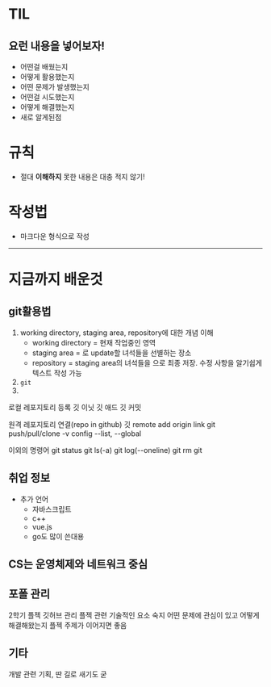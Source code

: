 # TIL
## 요런 내용을 넣어보자!
- 어떤걸 배웠는지
- 어떻게 활용했는지
- 어떤 문제가 발생했는지
- 어떤걸 시도했는지
- 어떻게 해결했는지
- 새로 알게된점
# 규칙
- 절대 **이해하지** 못한 내용은 대충 적지 않기!

# 작성법
- 마크다운 형식으로 작성
----

# 지금까지 배운것
## git활용법
1. working directory, staging area, repository에 대한 개념 이해
   - working directory = 현재 작업중인 영역
   - staging area = 로 update할 녀석들을 선별하는 장소
   - repository = staging area의 녀석들을 으로 최종 저장. 수정 사항을 알기쉽게 텍스트 작성 가능
1. `git `
1.

로컬 레포지토리 등록
깃 이닛
깃 애드
깃 커밋

원격 레포지토리 연결(repo in github)
깃 remote add origin link
git push/pull/clone
-v
    config
    --list, --global

이외의 명령어
git status
git ls(-a)
git log(--oneline)
git rm
git 




## 취업 정보
- 추가 언어
  - 자바스크립트
  - c++
  - vue.js
  - go도 많이 쓴대용

## CS는 운영체제와 네트워크 중심

## 포폴 관리
 2학기 플젝 깃허브 관리
 플젝 관련 기술적인 요소 숙지
 어떤 문제에 관심이 있고 어떻게 해결해왔는지
 플젝 주제가 이어지면 좋음

## 기타
 개발 관련 기획, 딴 길로 새기도 굳
 